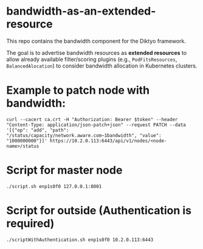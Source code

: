 # bandwidth-as-an-extended-resource

This repo contains the bandwidth component for the Diktyo framework. 

The goal is to advertise bandwidth resources as **extended resources** to allow already available filter/scoring plugins (e.g., `PodFitsResources`, 
`BalancedAlocation`) to consider bandwidth allocation in Kubernetes clusters.

# Example to patch node with bandwidth:

`curl --cacert ca.crt -H "Authorization: Bearer $token" --header "Content-Type: application/json-patch+json" --request PATCH --data '[{"op": "add", "path": "/status/capacity/network.aware.com~1bandwidth", "value": "1000000000"}]' https://10.2.0.113:6443/api/v1/nodes/<node-name>/status`

# Script for master node

`./script.sh enp1s0f0 127.0.0.1:8001`

# Script for outside (Authentication is required)

`./scriptWithAuthentication.sh enp1s0f0 10.2.0.113:6443`


